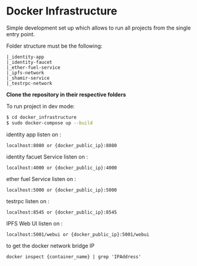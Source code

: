 # Docker Infrastructure

Simple development set up which allows to run all projects from the single entry point.

Folder structure must be the following:
```
|_identity-app
|_identity-faucet
|_ether-fuel-service
|_ipfs-network
|_shamir-service
|_testrpc-network
```

**Clone the repository in their respective folders**

To run project in dev mode:
```bash
$ cd docker_infrastructure
$ sudo docker-compose up --build
```

identity app listen on : 
```
localhost:8080 or {docker_public_ip}:8080
```

identity facuet Service listen on : 
```
localhost:4000 or {docker_public_ip}:4000
```

ether fuel Service listen on : 
```
localhost:5000 or {docker_public_ip}:5000
```

testrpc listen on : 
```
localhost:8545 or {docker_public_ip}:8545
```

IPFS Web UI listen on : 
```
localhost:5001/webui or {docker_public_ip}:5001/webui
```

to get the docker network bridge IP
```
docker inspect {container_name} | grep 'IPAddress'
```
